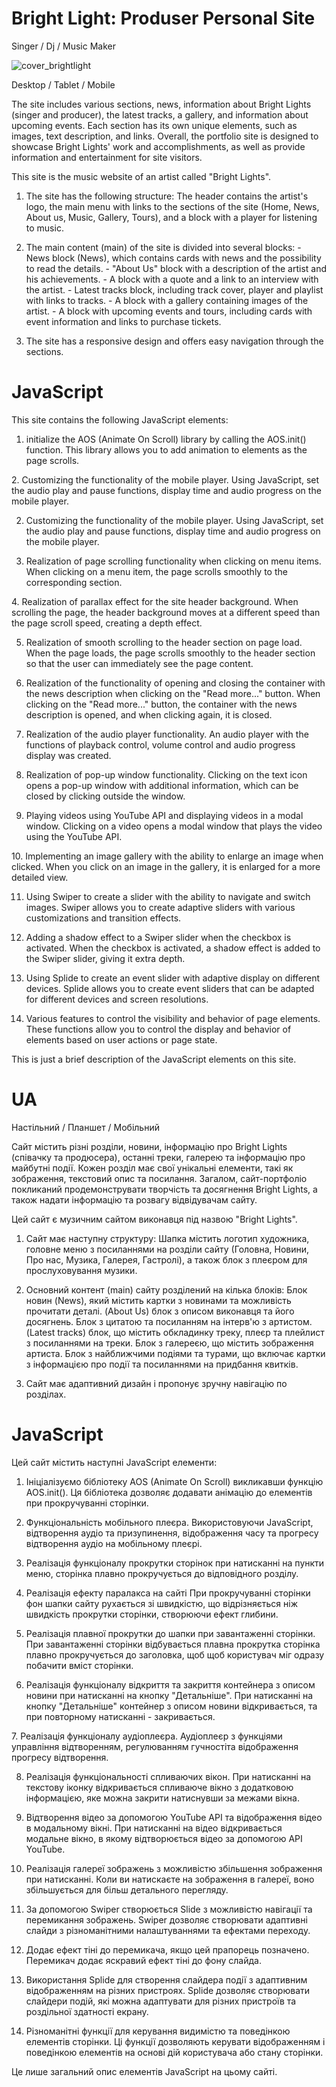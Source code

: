 # Bright Light: Produser Personal Site
Singer / Dj / Music Maker

![cover_brightlight](https://github.com/Moonamee/Bright-Light-Produser-Personal-Site/assets/116831065/78c3ba12-2ad1-420c-adf6-634f6cd4dfa9)

Desktop / Tablet / Mobile

The site includes various sections, news,
information about Bright Lights (singer and
producer), the latest tracks, a gallery, and
information about upcoming events. Each section
has its own unique elements, such as images, text
description, and links. Overall, the portfolio
site is designed to showcase Bright Lights' work
and accomplishments, as well as provide
information and entertainment for site
visitors.


This site is the music website of an artist
called "Bright Lights".

1. The site has the following structure: The
header contains the artist's logo, the main menu
with links to the sections of the site (Home,
News, About us, Music, Gallery, Tours), and a
block with a player for listening to music.

2. The main content (main) of the site is
divided into several blocks: - News block
(News), which contains cards with news and the
possibility to read the details. - "About Us"
block with a description of the artist and his
achievements. - A block with a quote and a link
to an interview with the artist. - Latest tracks
block, including track cover, player and
playlist with links to tracks. - A block with a
gallery containing images of the artist. - A
block with upcoming events and tours, including
cards with event information and links to
purchase tickets.

3. The site has a responsive design and offers
easy navigation through the sections.

# JavaScript

This site contains the following JavaScript
elements:

1. initialize the AOS (Animate On Scroll)
library by calling the AOS.init() function. This
library allows you to add animation to elements
as the page scrolls.
</p>
<p>
2. Customizing the functionality of the mobile
player. Using JavaScript, set the audio play and
pause functions, display time and audio progress
on the mobile player.

2. Customizing the functionality of the mobile
player. Using JavaScript, set the audio play and
pause functions, display time and audio progress
on the mobile player.

3. Realization of page scrolling functionality
when clicking on menu items. When clicking on a
menu item, the page scrolls smoothly to the
corresponding section.
</p>
<p>
4. Realization of parallax effect for the site
header background. When scrolling the page, the
header background moves at a different speed
than the page scroll speed, creating a depth
effect.

5. Realization of smooth scrolling to the header
section on page load. When the page loads, the
page scrolls smoothly to the header section so
that the user can immediately see the page
content.

6. Realization of the functionality of opening
and closing the container with the news
description when clicking on the "Read more..."
button. When clicking on the "Read more..."
button, the container with the news description
is opened, and when clicking again, it is
closed.

7. Realization of the audio player
functionality. An audio player with the
functions of playback control, volume control
and audio progress display was created.

8. Realization of pop-up window functionality.
Clicking on the text icon opens a pop-up window
with additional information, which can be closed
by clicking outside the window.

9. Playing videos using YouTube API and
displaying videos in a modal window. Clicking on
a video opens a modal window that plays the
video using the YouTube API.
</p>
<p>
10. Implementing an image gallery with the
ability to enlarge an image when clicked. When
you click on an image in the gallery, it is
enlarged for a more detailed view.

11. Using Swiper to create a slider with the
ability to navigate and switch images. Swiper
allows you to create adaptive sliders with
various customizations and transition effects.

12. Adding a shadow effect to a Swiper slider
when the checkbox is activated. When the
checkbox is activated, a shadow effect is added
to the Swiper slider, giving it extra depth.

13. Using Splide to create an event slider with
adaptive display on different devices. Splide
allows you to create event sliders that can be
adapted for different devices and screen
resolutions.

14. Various features to control the visibility
and behavior of page elements. These functions
allow you to control the display and behavior of
elements based on user actions or page state.

This is just a brief description of the
JavaScript elements on this site.

# UA
Настільний / Планшет / Мобільний

Сайт містить різні розділи, новини,
інформацію про Bright Lights (співачку та продюсера),
останні треки, галерею та інформацію про майбутні події.
Кожен розділ має свої унікальні елементи, такі як зображення,
текстовий опис та посилання. Загалом,
сайт-портфоліо покликаний продемонструвати творчість та
досягнення Bright Lights, а також надати інформацію та розвагу
відвідувачам сайту.


Цей сайт є музичним сайтом виконавця під назвою "Bright Lights".

1. Сайт має наступну структуру: Шапка
містить логотип художника, головне меню
з посиланнями на розділи сайту (Головна,
Новини, Про нас, Музика, Галерея, Гастролі), а також
блок з плеєром для прослуховування
музики.

2. Основний контент (main) сайту
розділений на кілька блоків: Блок новин
(News), який містить картки з новинами та
можливість прочитати деталі. (About Us)
блок з описом виконавця та його
досягнень. Блок з цитатою та посиланням
на інтерв'ю з артистом. (Latest tracks)
блок, що містить обкладинку треку, плеєр та
плейлист з посиланнями на треки. Блок з галереєю, що містить зображення артиста. Блок з найближчими подіями та турами, що включає картки з інформацією про події та посиланнями на
придбання квитків.

3. Сайт має адаптивний дизайн і пропонує
зручну навігацію по розділах.

# JavaScript

Цей сайт містить наступні JavaScript елементи:

1. Ініціалізуємо бібліотеку AOS (Animate On Scroll)
викликавши функцію AOS.init(). Ця
бібліотека дозволяє додавати анімацію до елементів
при прокручуванні сторінки.

2. Функціональність мобільного
плеєра. Використовуючи JavaScript, відтворення аудіо та
призупинення, відображення часу та прогресу відтворення аудіо
на мобільному плеєрі.

3. Реалізація функціоналу прокрутки сторінок
при натисканні на пункти меню, сторінка плавно
прокручується до відповідного розділу.

4. Реалізація ефекту паралакса на сайті При прокручуванні сторінки фон шапки сайту рухається зі швидкістю, що відрізняється
ніж швидкість прокрутки сторінки, створюючи ефект глибини.

5. Реалізація плавної прокрутки до шапки
при завантаженні сторінки. При завантаженні сторінки відбувається плавна прокрутка
сторінка плавно прокручується до заголовка, щоб
щоб користувач міг одразу побачити
вміст сторінки.

6. Реалізація функціоналу відкриття
та закриття контейнера з описом новини
при натисканні на кнопку "Детальніше". При натисканні на кнопку "Детальніше"
контейнер з описом новини
відкривається, та при повторному натисканні - закривається.
</p>
<p>
7. Реалізація функціоналу аудіоплеєра.
Аудіоплеєр з функціями управління відтворенням,
регулюванням гучностіта відображення прогресу відтворення.

8. Реалізація функціональності спливаючих вікон.
При натисканні на текстову іконку відкривається спливаюче вікно
з додатковою інформацією, яке можна закрити
натиснувши за межами вікна.

9. Відтворення відео за допомогою YouTube API та
відображення відео в модальному вікні. При натисканні на
відео відкривається модальне вікно, в якому відтворюється
відео за допомогою API YouTube.

10. Реалізація галереї зображень з можливістю збільшення
зображення при натисканні. Коли ви натискаєте на зображення
в галереї, воно збільшується для більш детального перегляду.

11. За допомогою Swiper створюється Slide з можливістю навігації та перемикання зображень. Swiper
дозволяє створювати адаптивні слайди з
різноманітними налаштуваннями та ефектами переходу.

12. Додає ефект тіні до перемикача, якщо цей прапорець позначено.
Перемикач додає яскравий ефект тіні до фону слайда.

13. Використання Splide для створення слайдера події з
адаптивним відображенням на різних пристроях. Splide
дозволяє створювати слайдери подій, які можна
адаптувати для різних пристроїв та роздільної здатності екрану.

14. Різноманітні функції для керування видимістю
та поведінкою елементів сторінки. Ці функції
дозволяють керувати відображенням і поведінкою
елементів на основі дій користувача або стану сторінки.

Це лише загальний опис
елементів JavaScript на цьому сайті.
